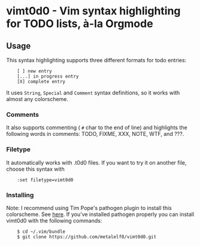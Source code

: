 # vimt0d0 -	Vim syntax highlighting for TODO lists, à-la Orgmode

## Usage

This syntax highlighting supports three different formats for todo
entries:

        [ ] new entry
        [...] in progress entry
        [X] complete entry

It uses `String`, `Special` and `Comment` syntax definitions, so it works
with almost any colorscheme.

### Comments

It also supports commenting ( `#` char to the end of line) and highlights the
following words in comments: TODO, FIXME, XXX, NOTE, WTF, and ???.

### Filetype

It automatically works with .t0d0 files. If you want to try it on another
file, choose this syntax with

        :set filetype=vimt0d0

### Installing

Note: I recommend using Tim Pope's pathogen plugin to install this
colorscheme. See [here](https://github.com/tpope/vim-pathogen). If
you've installed pathogen properly you can install vimt0d0 with the
following commands:

        $ cd ~/.vim/bundle
        $ git clone https://github.com/metalelf0/vimt0d0.git
